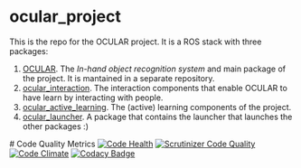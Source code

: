 # ocular_project

This is the repo for the OCULAR project. It is a ROS stack with three packages:
  1. [OCULAR](https://github.com/UC3MSocialRobots/ocular). The *In-hand object recognition system* and main package of the project. It is mantained in a separate repository.
  2. [ocular_interaction](https://github.com/UC3MSocialRobots/ocular_interaction/tree/rosbuild-devel/ocular_interaction). The interaction components that enable OCULAR to have learn by interacting with people.
  3. [ocular_active_learning](https://github.com/UC3MSocialRobots/ocular_project/tree/rosbuild-devel/ocular_active_learning). The (active) learning components of the project.
  4. [ocular_launcher](https://github.com/UC3MSocialRobots/ocular_interaction/tree/rosbuild-devel/ocular_launcher). A package that contains the launcher that launches the other packages :)
  

# Code Quality Metrics
[![Code Health](https://landscape.io/github/UC3MSocialRobots/ocular_project/rosbuild-devel/landscape.svg?style=flat)](https://landscape.io/github/UC3MSocialRobots/ocular_project/rosbuild-devel)
[![Scrutinizer Code Quality](https://scrutinizer-ci.com/g/UC3MSocialRobots/ocular_project/badges/quality-score.png?b=rosbuild-devel)](https://scrutinizer-ci.com/g/UC3MSocialRobots/ocular_project/?branch=rosbuild-devel)
[![Code Climate](https://codeclimate.com/github/UC3MSocialRobots/ocular_project/badges/gpa.svg)](https://codeclimate.com/github/UC3MSocialRobots/ocular_project)
[![Codacy Badge](https://www.codacy.com/project/badge/b66d2d41cd214bc487d4da41754f0427)](https://www.codacy.com/public/vgonpa/ocular_interaction)
